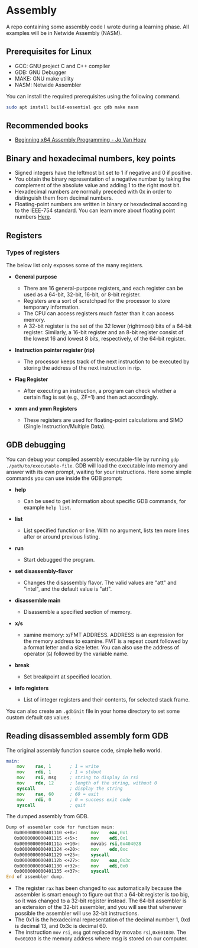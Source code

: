 # Assembly

A repo containing some assembly code I wrote during a learning phase. All
examples will be in Netwide Assembly (NASM).

## Prerequisites for Linux

- GCC: GNU project C and C++ compiler
- GDB: GNU Debugger
- MAKE: GNU make utility
- NASM: Netwide Assembler

You can install the required prerequisites using the following command.

```sh
sudo apt install build-essential gcc gdb make nasm
```

## Recommended books

- [Beginning x64 Assembly Programming - Jo Van Hoey](https://www.amazon.com/Beginning-x64-Assembly-Programming-Professional/dp/1484250753)

## Binary and hexadecimal numbers, key points

- Signed integers have the leftmost bit set to 1 if negative and 0 if positive.
- You obtain the binary representation of a negative number by taking the
  complement of the absolute value and adding 1 to the right most bit.
- Hexadecimal numbers are normally preceded with 0x in order to distinguish them from decimal numbers.
- Floating-point numbers are written in binary or hexadecimal according to the
  IEEE-754 standard. You can learn more about floating point numbers [Here](http://mathcenter.oxford.emory.edu/site/cs170/ieee754/).

## Registers

### Types of registers

The below list only exposes some of the many registers.

- **General purpose**
  - There are 16 general-purpose registers, and each register can be used as a
	64-bit, 32-bit, 16-bit, or 8-bit register.
  - Registers are a sort of scratchpad for the processor to store temporary information.
  - The CPU can access registers much faster than it can access memory.
  - A 32-bit register is the set of the 32 lower (rightmost) bits of a 64-bit
    register. Similarly, a 16-bit register and an 8-bit register consist of the
    lowest 16 and lowest 8 bits, respectively, of the 64-bit register.

- **Instruction pointer register (rip)**
  - The processor keeps track of the next instruction to be executed by storing
    the address of the next instruction in rip.

- **Flag Register**
  - After executing an instruction, a program can check whether a certain flag
    is set (e.g., ZF=1) and then act accordingly.

- **xmm and ymm Registers**
  - These registers are used for floating-point calculations and SIMD (Single
    Instruction/Multiple Data).

## GDB debugging

You can debug your compiled assembly executable-file by running `gdp
./path/to/executable-file`. GDB will load the executable into memory and answer
with its own prompt, waiting for your instructions. Here some simple commands
you can use inside the GDB prompt:

- **help**
  - Can be used to get information about specific GDB commands, for example
    `help list`.

- **list**
  - List specified function or line. With no argument, lists ten more lines
    after or around previous listing.

- **run**
   - Start debugged the program.

- **set disassembly-flavor**
  - Changes the disassembly flavor. The valid values are "att" and "intel", and
    the default value is "att".

- **disassemble main**
  - Disassemble a specified section of memory.

- **x/s**
  - xamine memory: x/FMT ADDRESS. ADDRESS is an expression for the memory
    address to examine. FMT is a repeat count followed by a format letter and a
    size letter. You can also use the address of operator (`&`) followed by the
    variable name.

- **break**
  - Set breakpoint at specified location.

- **info registers**
  - List of integer registers and their contents, for selected stack frame.

You can also create an `.gdbinit` file in your home directory to set some custom
default `GDB` values.

## Reading disassembled assembly form GDB

The original assembly function source code, simple hello world.

```asm
main:
	mov    rax, 1       ; 1 = write
	mov    rdi, 1       ; 1 = stdout
	mov    rsi, msg     ; string to display in rsi
	mov    rdx, 12      ; length of the string, without 0
	syscall             ; display the string
	mov    rax, 60      ; 60 = exit
	mov    rdi, 0       ; 0 = success exit code
	syscall             ; quit
```

The dumped assembly from GDB.

```asm
Dump of assembler code for function main:
   0x0000000000401110 <+0>:	    mov    eax,0x1
   0x0000000000401115 <+5>:	    mov    edi,0x1
   0x000000000040111a <+10>:	movabs rsi,0x404028
   0x0000000000401124 <+20>:	mov    edx,0xc
   0x0000000000401129 <+25>:	syscall
   0x000000000040112b <+27>:	mov    eax,0x3c
   0x0000000000401130 <+32>:	mov    edi,0x0
   0x0000000000401135 <+37>:	syscall
End of assembler dump.
```

- The register `rax` has been changed to `eax` automatically because the
  assembler is smart enough to figure out that a 64-bit register is too big, so
  it was changed to a 32-bit register instead. The 64-bit assembler is an
  extension of the 32-bit assembler, and you will see that whenever possible the
  assembler will use 32-bit instructions.
- The 0x1 is the hexadecimal representation of the decimal number 1, 0xd is
  decimal 13, and 0x3c is decimal 60.
- The instruction `mov` `rsi`, `msg` got replaced by movabs `rsi`,`0x601030`. The `0x601030`
  is the memory address where msg is stored on our computer.
